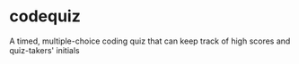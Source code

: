 # codequiz
A timed, multiple-choice coding quiz that can keep track of high scores and quiz-takers' initials
